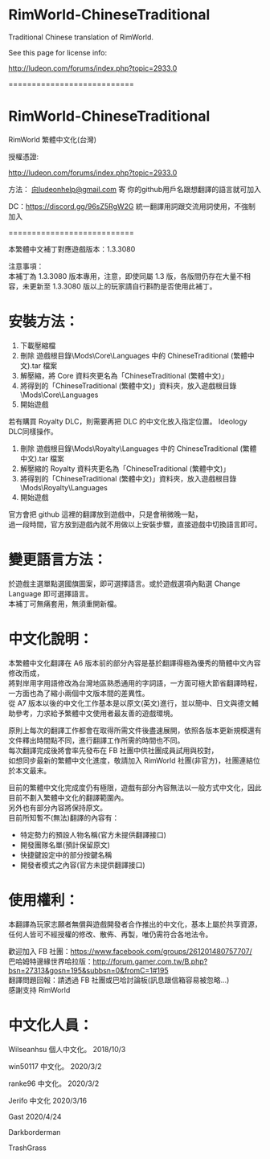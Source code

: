 # RimWorld-ChineseTraditional

Traditional Chinese translation of RimWorld.

See this page for license info:

http://ludeon.com/forums/index.php?topic=2933.0

===========================

# RimWorld-ChineseTraditional

RimWorld 繁體中文化(台灣)

授權憑證:

http://ludeon.com/forums/index.php?topic=2933.0

方法：
向ludeonhelp@gmail.com 寄 你的github用戶名跟想翻譯的語言就可加入

DC：https://discord.gg/96sZ5RgW2G
統一翻譯用詞跟交流用詞使用，不強制加入

===========================

本繁體中文補丁對應遊戲版本：1.3.3080

注意事項：  
本補丁為 1.3.3080 版本專用，注意，即使同屬 1.3 版，各版間仍存在大量不相容，未更新至 1.3.3080 版以上的玩家請自行斟酌是否使用此補丁。

# 安裝方法：

1. 下載壓縮檔
2. 刪除 遊戲根目錄\Mods\Core\Languages 中的 ChineseTraditional (繁體中文).tar 檔案
3. 解壓縮，將 Core 資料夾更名為「ChineseTraditional (繁體中文)」
4. 將得到的「ChineseTraditional (繁體中文)」資料夾，放入遊戲根目錄\Mods\Core\Languages
5. 開始遊戲

若有購買 Royalty DLC，則需要再把 DLC 的中文化放入指定位置。
Ideology DLC同樣操作。

1. 刪除 遊戲根目錄\Mods\Royalty\Languages 中的 ChineseTraditional (繁體中文).tar 檔案
2. 解壓縮的 Royalty 資料夾更名為「ChineseTraditional (繁體中文)」
3. 將得到的「ChineseTraditional (繁體中文)」資料夾，放入遊戲根目錄\Mods\Royalty\Languages
4. 開始遊戲

官方會把 github 這裡的翻譯放到遊戲中，只是會稍微晚一點，  
過一段時間，官方放到遊戲內就不用做以上安裝步驟，直接遊戲中切換語言即可。

# 變更語言方法：

於遊戲主選單點選國旗圖案，即可選擇語言。或於遊戲選項內點選 Change Language 即可選擇語言。  
本補丁可無痛套用，無須重開新檔。

# 中文化說明：

本繁體中文化翻譯在 A6 版本前的部分內容是基於翻譯得極為優秀的簡體中文內容修改而成，  
將對岸用字用語修改為台灣地區熟悉通用的字詞語，一方面可極大節省翻譯時程，  
一方面也為了縮小兩個中文版本間的差異性。  
從 A7 版本以後的中文化工作基本是以原文(英文)進行，並以簡中、日文與德文輔助參考，力求給予繁體中文使用者最友善的遊戲環境。

原則上每次的翻譯工作都會在取得所需文件後盡速展開，依照各版本更新規模還有文件釋出時間點不同，進行翻譯工作所需的時間也不同。  
每次翻譯完成後將會率先發布在 FB 社團中供社團成員試用與校對，  
如想同步最新的繁體中文化進度，敬請加入 RimWorld 社團(非官方)，社團連結位於本文最末。

目前的繁體中文化完成度仍有極限，遊戲有部分內容無法以一般方式中文化，因此目前不劃入繁體中文化的翻譯範圍內。  
另外也有部分內容將保持原文。  
目前所知暫不(無法)翻譯的內容有：

- 特定勢力的預設人物名稱(官方未提供翻譯接口)
- 開發團隊名單(預計保留原文)
- 快捷鍵設定中的部分按鍵名稱
- 開發者模式之內容(官方未提供翻譯接口)

# 使用權利：

本翻譯為玩家志願者無償與遊戲開發者合作推出的中文化，基本上屬於共享資源，任何人皆可不經授權的修改、散佈、再製，唯仍需符合各地法令。

歡迎加入 FB 社團：https://www.facebook.com/groups/261201480757707/  
巴哈姆特邊緣世界哈拉版：http://forum.gamer.com.tw/B.php?bsn=27313&gosn=195&subbsn=0&fromC=1#195  
翻譯問題回報：請透過 FB 社團或巴哈討論板(訊息跟信箱容易被忽略...)  
感謝支持 RimWorld

# 中文化人員：

Wilseanhsu 個人中文化。 2018/10/3

win50117 中文化。 2020/3/2

ranke96 中文化。 2020/3/2

Jerifo 中文化 2020/3/16

Gast 2020/4/24

Darkborderman

TrashGrass
